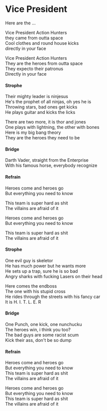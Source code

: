 # Vice President  
  
Here are the ...
  
Vice President Action Hunters  
they came from outta space  
Cool clothes and round house kicks  
directly in your face  
  
Vice President Action Hunters  
They are the heroes from outta space  
They expecto their patronus  
Directly in your face  
  
#### Strophe

Their mighty leader is ninjesus  
He's the prophet of all ninjas, oh yes he is  
Throwing stars, bad ones get kicks  
He plays guitar and kicks the licks  
  
There are two more, it is thor and jones  
One plays with lightning, the other with bones  
Here is my big bang theory  
They are the heroes they need to be  
  
#### Bridge

Darth Vader, straight from the Enterprise  
With his famous horse, everybody recognize  
  
#### Refrain  

Heroes come and heroes go  
But everything you need to know  
  
This team is super hard as shit  
The villains are afraid of it  
  
Heroes come and heroes go  
But everything you need to know  

This team is super hard as shit  
The villains are afraid of it  
  
#### Strophe

One evil guy is skeletor  
He has much power but he wants more  
He sets up a trap, sure he is so bad  
Angry sharks with fucking Lasers on their head  
  
Here comes the endboss  
The one with his stupid cross  
He rides through the streets with his fancy car  
It is  H. I. T. L. E. R  
  
#### Bridge

One Punch, one kick, one nunchucku  
The heroes win, i think you too?  
The bad guys are some racist scum  
Kick their ass, don't be so dump  
  
#### Refrain

Heroes come and heroes go  
But everything you need to know  
This team is super hard as shit  
The villains are afraid of it  
  
Heroes come and heroes go  
But everything you need to know  
This team is super hard as shit  
The villains are afraid of it  
